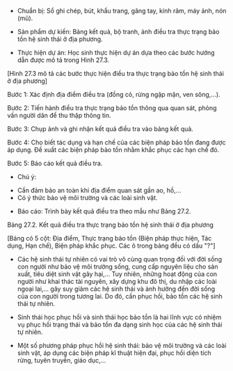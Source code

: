 - Chuẩn bị: Sổ ghi chép, bút, khẩu trang, găng tay, kính râm, máy ảnh, nón (mũ).

- Sản phẩm dự kiến: Bảng kết quả, bộ tranh, ảnh điều tra thực trạng bảo tồn hệ sinh thái ở địa phương.

- Thực hiện dự án: Học sinh thực hiện dự án dựa theo các bước hướng dẫn được mô tả trong Hình 27.3.

[Hình 27.3 mô tả các bước thực hiện điều tra thực trạng bảo tồn hệ sinh thái ở địa phương]

Bước 1: Xác định địa điểm điều tra (đồng cỏ, rừng ngập mặn, ven sông,...).

Bước 2: Tiến hành điều tra thực trạng bảo tồn thông qua quan sát, phỏng vấn người dân để thu thập thông tin.

Bước 3: Chụp ảnh và ghi nhận kết quả điều tra vào bảng kết quả.

Bước 4: Cho biết tác dụng và hạn chế của các biện pháp bảo tồn đang được áp dụng. Đề xuất các biện pháp bảo tồn nhằm khắc phục các hạn chế đó.

Bước 5: Báo cáo kết quả điều tra.

- Chú ý:
+ Cần đảm bảo an toàn khi địa điểm quan sát gần ao, hồ,...
+ Có ý thức bảo vệ môi trường và các loài sinh vật.

- Báo cáo: Trình bày kết quả điều tra theo mẫu như Bảng 27.2.

Bảng 27.2. Kết quả điều tra thực trạng bảo tồn hệ sinh thái ở địa phương

[Bảng có 5 cột: Địa điểm, Thực trạng bảo tồn (Biện pháp thực hiện, Tác dụng, Hạn chế), Biện pháp khắc phục. Các ô trong bảng đều có dấu "?"]

- Các hệ sinh thái tự nhiên có vai trò vô cùng quan trọng đối với đời sống con người như bảo vệ môi trường sống, cung cấp nguyên liệu cho sản xuất, tiêu diệt sinh vật gây hại,... Tuy nhiên, những hoạt động của con người như khai thác tài nguyên, xây dựng khu đô thị, du nhập các loài ngoại lai,... gây suy giảm các hệ sinh thái và ảnh hưởng đến đời sống của con người trong tương lai. Do đó, cần phục hồi, bảo tồn các hệ sinh thái tự nhiên.

- Sinh thái học phục hồi và sinh thái học bảo tồn là hai lĩnh vực có nhiệm vụ phục hồi trạng thái và bảo tồn đa dạng sinh học của các hệ sinh thái tự nhiên.

- Một số phương pháp phục hồi hệ sinh thái: bảo vệ môi trường và các loài sinh vật, áp dụng các biện pháp kĩ thuật hiện đại, phục hồi diện tích rừng, tuyên truyền, giáo dục,...